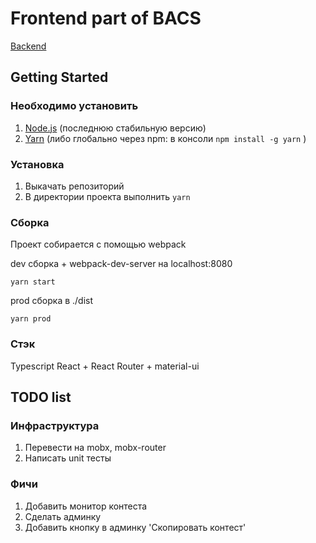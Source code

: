 # Frontend part of BACS
[Backend](https://github.com/istu-cs/bacs/)

## Getting Started
### Необходимо установить
1. [Node.js](https://nodejs.org/en/) (последнюю стабильную версию)
2. [Yarn](https://yarnpkg.com/en/docs/install) (либо глобально через npm: в консоли `npm install -g yarn` )

### Установка
1. Выкачать репозиторий
2. В директории проекта выполнить `yarn`

### Сборка
Проект собирается с помощью webpack

dev сборка + webpack-dev-server на localhost:8080
```
yarn start
```
prod сборка в ./dist
```
yarn prod
```

### Стэк

Typescript
React + React Router + material-ui

## TODO list
### Инфраструктура
1. Перевести на mobx, mobx-router
2. Написать unit тесты
### Фичи
1. Добавить монитор контеста
2. Сделать админку
3. Добавить кнопку в админку 'Cкопировать контест'

